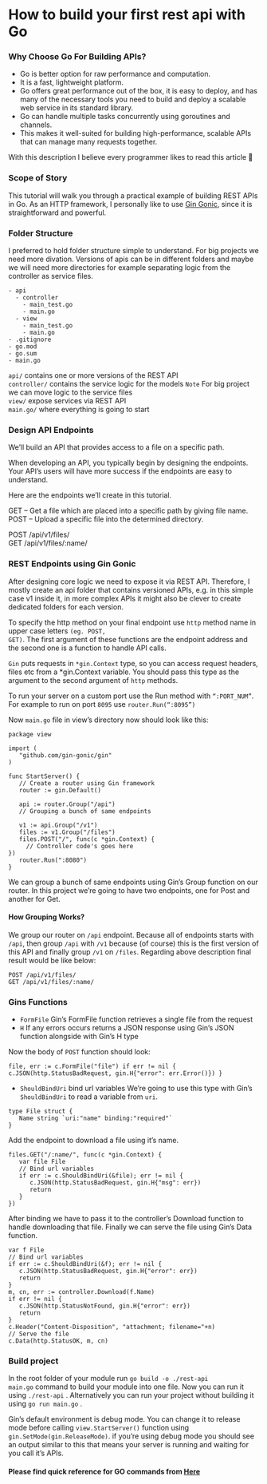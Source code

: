 # How to build your first rest api with Go

### Why Choose Go For Building APIs?

* Go is better option for raw performance and computation. 
* It is a fast, lightweight platform. 
* Go offers great performance out of the box, it is easy to deploy, and has many of the necessary tools you need to build and deploy a scalable web service in its standard library. 
* Go can handle multiple tasks concurrently using goroutines and channels.
* This makes it well-suited for building high-performance, scalable APIs that can manage many requests together.

With this description I believe every programmer likes to read this article 🐎

### Scope of Story
This tutorial will walk you through a practical example of building REST APIs in Go. As an HTTP framework, 
I personally like to use [Gin Gonic](https://gin-gonic.com/), since it is straightforward and powerful.

### Folder Structure

I preferred to hold folder structure simple to understand. For big projects we need more divation. Versions of apis can be in different folders and maybe we will need more directories for example separating logic from the controller as service files.
```
- api
  - controller
    - main_test.go
    - main.go
  - view
    - main_test.go
    - main.go
- .gitignore
- go.mod
- go.sum
- main.go
```
<code>api/</code> contains one or more versions of the REST API  
<code>controller/</code> contains the service logic for the models <code>Note</code> For big project we can move logic to the service files  
<code>view/</code> expose services via REST API  
<code>main.go/</code> where everything is going to start

### Design API Endpoints
We’ll build an API that provides access to a file on  a specific path. 

When developing an API, you typically begin by designing the endpoints. Your API’s users will have more success if the endpoints are easy to understand.

Here are the endpoints we’ll create in this tutorial.

GET – Get a file which are placed into a specific path by giving file name.  
POST – Upload a specific file into the determined directory.

POST /api/v1/files/  
GET /api/v1/files/:name/

### REST Endpoints using Gin Gonic
After designing core logic we need to expose it via REST API. Therefore, I mostly create an api folder that contains versioned APIs, e.g. in this simple case v1 inside it, in more complex APIs it might also be clever to create dedicated folders for each version.

To specify the http method on your final endpoint use <code>http</code> method name in upper case letters <code>(eg. POST, GET)</code>. The first argument of these functions are the endpoint address and the second one is a function to handle API calls.

<code>Gin</code> puts requests in <code>*gin.Context</code> type, so you can access request headers, files etc from a *gin.Context variable. You should pass this type as the argument to the second argument of <code>http</code> methods.

To run your server on a custom port use the Run method with <code>“:PORT_NUM”</code>. For example to run on port <code>8095</code> use <code>router.Run(“:8095”)</code>

Now <code>main.go</code> file in view’s directory now should look like this:

```
package view

import (
   "github.com/gin-gonic/gin"
)

func StartServer() {
   // Create a router using Gin framework
   router := gin.Default()
   
   api := router.Group("/api")
   // Grouping a bunch of same endpoints
   
   v1 := api.Group("/v1")
   files := v1.Group("/files")
   files.POST("/", func(c *gin.Context) {
     // Controller code's goes here
})
   router.Run(":8080")
}
```

We can group a bunch of same endpoints using Gin’s Group function on our router. In this project we’re going to have two endpoints, one for Post and another for Get.

#### How Grouping Works?
We group our router on <code>/api</code> endpoint. Because all of endpoints starts with <code>/api</code>, then group <code>/api</code> with <code>/v1</code> because (of course) this is the first version of this API and finally group <code>/v1</code> on <code>/files</code>. Regarding above description final result would be like below:

```
POST /api/v1/files/ 
GET /api/v1/files/:name/
```

### Gins Functions

* <code>FormFile</code> Gin’s FormFile function retrieves a single file from the request
* <code>H</code>  If any errors occurs returns a JSON response using Gin’s JSON function alongside with Gin’s H type  

Now the body of <code>POST</code> function should look:

``
file, err := c.FormFile("file")
if err != nil {
   c.JSON(http.StatusBadRequest, gin.H{"error": err.Error()})
}
``
* <code>ShouldBindUri</code> bind url variables
We’re going to use this type with Gin’s <code>ShouldBindUri</code> to read a variable from <code>uri</code>.

```
type File struct {
   Name string `uri:"name" binding:"required"`
}
```

Add the endpoint to download a file using it’s name.

```
files.GET("/:name/", func(c *gin.Context) {
   var file File
   // Bind url variables
   if err := c.ShouldBindUri(&file); err != nil {
      c.JSON(http.StatusBadRequest, gin.H{"msg": err})
      return
   }
})
```
After binding we have to pass it to the controller’s Download function to handle downloading that file. Finally we can serve the file using Gin’s Data function.

```
var f File
// Bind url variables
if err := c.ShouldBindUri(&f); err != nil {
   c.JSON(http.StatusBadRequest, gin.H{"error": err})
   return
}
m, cn, err := controller.Download(f.Name)
if err != nil {
   c.JSON(http.StatusNotFound, gin.H{"error": err})
   return
}
c.Header("Content-Disposition", "attachment; filename="+n)
// Serve the file
c.Data(http.StatusOK, m, cn)
```

### Build project
In the root folder of your module run <code>go build -o ./rest-api main.go</code> command to build your module into one file. Now you can run it using <code>./rest-api</code> . Alternatively you can run your project without building it using <code>go run main.go</code> .

Gin’s default environment is debug mode. You can change it to release mode before calling <code>view.StartServer()</code> function using <code>gin.SetMode(gin.ReleaseMode)</code>. if you’re using debug mode you should see an output similar to this that means your server is running and waiting for you call it’s APIs.


#### Please find quick reference for GO commands from [Here](https://github.com/hakimehmordadi/GOlang-Cheat-Sheet)










